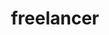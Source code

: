 ---
blog: https://www.freelancer.com/about/media
facebook: https://www.facebook.com/fansoffreelancer
googleplus: https://plus.google.com/+Freelancer
images:
- freelancer-ar21.svg
- freelancer-icon.svg
instagram: https://www.instagram.com/freelancerofficial/
logohandle: freelancer
sort: freelancer
title: freelancer
twitter: https://x.com/freelancer
website: https://www.freelancer.com/
wikipedia: https://en.wikipedia.org/wiki/Freelancer.com
youtube: https://www.youtube.com/freelancerchannel
---